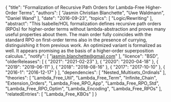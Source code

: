 {
    "title": "Formalization of Recursive Path Orders for Lambda-Free Higher-Order Terms",
    "authors": [
        "Jasmin Christian Blanchette",
        "Uwe Waldmann",
        "Daniel Wand"
    ],
    "date": "2016-09-23",
    "topics": [
        "Logic/Rewriting"
    ],
    "abstract": "This Isabelle/HOL formalization defines recursive path orders (RPOs) for higher-order terms without lambda-abstraction and proves many useful properties about them. The main order fully coincides with the standard RPO on first-order terms also in the presence of currying, distinguishing it from previous work. An optimized variant is formalized as well. It appears promising as the basis of a higher-order superposition calculus.",
    "notify": [
        "jasmin.blanchette@gmail.com"
    ],
    "licence": "BSD",
    "olderReleases": [
        {
            "2021": "2021-02-23"
        },
        {
            "2020": "2020-04-18"
        },
        {
            "2019": "2019-06-11"
        },
        {
            "2018": "2018-08-16"
        },
        {
            "2017": "2017-10-10"
        },
        {
            "2016-1": "2016-12-17"
        }
    ],
    "dependencies": [
        "Nested_Multisets_Ordinals"
    ],
    "theories": [
        "Lambda_Free_Util",
        "Lambda_Free_Term",
        "Infinite_Chain",
        "Extension_Orders",
        "Lambda_Free_RPO_App",
        "Lambda_Free_RPO_Std",
        "Lambda_Free_RPO_Optim",
        "Lambda_Encoding",
        "Lambda_Free_RPOs"
    ],
    "relatedEntries": [
        "Lambda_Free_KBOs"
    ]
}